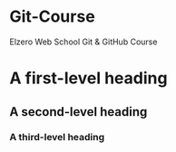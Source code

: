 # Git-Course
Elzero Web School Git &amp; GitHub Course
# A first-level heading
## A second-level heading
### A third-level heading
